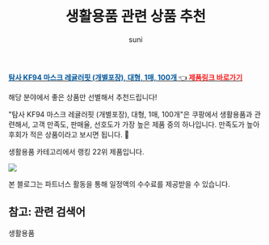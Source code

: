 ﻿---
layout: post
title:  "생활용품 관련 상품 추천" 
author: suni
categories: [ 생활용품 ]
tags: []
image: https://static.coupangcdn.com/image/retail/images/56267917617161-11da93b8-6c2e-416d-8163-00004e900613.jpg 
description: "쿠팡에서 관련 상품으로 가장 고객 선호도가 높은 제품 중 하나입니다."
---
<a href="https://link.coupang.com/re/AFFSDP?lptag=AF5011742&pageKey=5101484777&itemId=6950069661&vendorItemId=74242530774&traceid=V0-113-3f43a0fa2546b45a"><b><font color='#01579B'>탐사 KF94 마스크 레귤러핏 (개별포장), 대형, 1매, 100개 </font></b>👈<b><font color='#f71919'> 제품링크 바로가기</font></b></a>

해당 분야에서 좋은 상품만 선별해서 추천드립니다!

"탐사 KF94 마스크 레귤러핏 (개별포장), 대형, 1매, 100개"은 쿠팡에서 생활용품과 관련해서, 고객 만족도, 판매율, 선호도가 가장 높은 제품 중의 하나입니다.
만족도가 높아 후회가 적은 상품이라고 보시면 됩니다. 🙂

생활용품 카테고리에서 랭킹  22위 제품입니다. 

<a href="https://link.coupang.com/re/AFFSDP?lptag=AF5011742&pageKey=5101484777&itemId=6950069661&vendorItemId=74242530774&traceid=V0-113-3f43a0fa2546b45a"> <img src="https://static.coupangcdn.com/image/retail/images/56267917617161-11da93b8-6c2e-416d-8163-00004e900613.jpg"></a>

본 블로그는 파트너스 활동을 통해 일정액의 수수료를 제공받을 수 있습니다.

## 참고: 관련 검색어    
생활용품